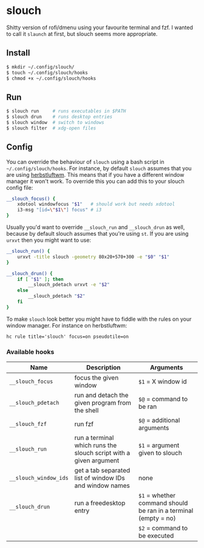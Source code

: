 # slouch

Shitty version of rofi/dmenu using your favourite terminal
and fzf. I wanted to call it `slaunch` at first, but slouch
seems more appropriate.

## Install

```sh
$ mkdir ~/.config/slouch/
$ touch ~/.config/slouch/hooks
$ chmod +x ~/.config/slouch/hooks
```

## Run

```sh
$ slouch run     # runs executables in $PATH
$ slouch drun    # runs desktop entries
$ slouch window  # switch to windows
$ slouch filter  # xdg-open files
```

## Config

You can override the behaviour of `slouch` using a bash script in `~/.config/slouch/hooks`.
For instance, by default `slouch` assumes that you are using [herbstluftwm](https://herbstluftwm.org/).
This means that if you have a different window manager it won't work.
To override this you can add this to your slouch config file:

```sh
__slouch_focus() {
    xdotool windowfocus "$1"   # should work but needs xdotool
    i3-msg "[id=\"$1\"] focus" # i3
}
```

Usually you'd want to override `__slouch_run` and `__slouch_drun` as well,
because by default slouch assumes that you're using `st`. If you are using
`urxvt` then you might want to use:

```sh
__slouch_run() {
    urxvt -title slouch -geometry 80x20+570+300 -e "$0" "$1"
}

__slouch_drun() {
    if [ "$1" ]; then
        __slouch_pdetach urxvt -e "$2"
    else
        __slouch_pdetach "$2"
    fi
}
```

To make `slouch` look better you might have to fiddle with the rules on your
window manager. For instance on herbstluftwm:

```
hc rule title='slouch' focus=on pseudotile=on
```

### Available hooks

| Name                  | Description                                                       | Arguments |
|-----------------------|-------------------------------------------------------------------|-----------|
| `__slouch_focus`      | focus the given window                                            | `$1` = X window id |
| `__slouch_pdetach`    | run and detach the given program from the shell                   | `$@` = command to be ran |
| `__slouch_fzf`        | run fzf                                                           | `$@` = additional arguments |
| `__slouch_run`        | run a terminal which runs the slouch script with a given argument | `$1` = argument given to slouch |
| `__slouch_window_ids` | get a tab separated list of window IDs and window names           | none |
| `__slouch_drun`       | run a freedesktop entry                                           | `$1` = whether command should be ran in a terminal (empty = no) |
|                       |                                                                   | `$2` = command to be executed |
